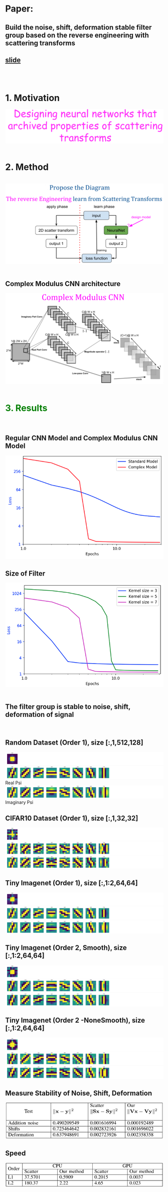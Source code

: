 <h1>Paper:</h1>
<h2>Build the noise, shift, deformation stable filter group based on the reverse engineering with scattering transforms</h2>
<h2><a href="https://docs.google.com/presentation/d/e/2PACX-1vQx2u1m8VT05y0rpVv1l0akFa_2HxtGkU6O54JayVceKY0TC8MTlp_xe7f2WgfwDZP5nAeVzmeeSt2H/pub?start=false&loop=false&delayms=3000">slide</a></h2>
<br>
<br>

<h1>1. Motivation</h1>
<img src = "https://github.com/ddthuan/paper3/blob/master/image/results/motivation.png" /><br><br>

<h1>2. Method</h1>
<br>
<img src="https://github.com/ddthuan/paper3/blob/master/image/results/propose_diagram.png" /><br><br>

<h2>Complex Modulus CNN architecture</h2>
<img src="https://github.com/ddthuan/paper3/blob/master/image/results/propose_model.png" /><br><br>


<h1 style="color:green">3. Results</h1><br>
<h2>Regular CNN Model and Complex Modulus CNN Model </h2>
<img src="https://github.com/ddthuan/paper3/blob/master/image/results/vsModel.png" /></a><br>

<h2>Size of Filter</h2>
<img src = "https://github.com/ddthuan/paper3/blob/master/image/results/kernelSize.png" /></a><br>
<br>

<h2>The filter group is stable to noise, shift, deformation of signal</h2><br>
<h2>Random Dataset (Order 1), size [:,1,512,128]</h2>
<img src="https://github.com/ddthuan/paper3/blob/master/image/random_phi.png" /></br>
<img src="https://github.com/ddthuan/paper3/blob/master/image/random_psi_real.png" /><span>Real Psi </span></br>
<img src="https://github.com/ddthuan/paper3/blob/master/image/random_psi_imag.png" /><span>Imaginary Psi</span></br>

<h2>CIFAR10 Dataset (Order 1), size [:,1,32,32]</h2>
<a href="https://github.com/ddthuan/paper3/blob/master/test/csv/order1_cifar10_phi.csv"><img src="https://github.com/ddthuan/paper3/blob/master/image/cifar_phi.png" /></a></br>
<img src="https://github.com/ddthuan/paper3/blob/master/image/cifar_psi_real.png" /></br>
<img src="https://github.com/ddthuan/paper3/blob/master/image/cifar_psi_imag.png" /></br>

<h2>Tiny Imagenet (Order 1), size [:,1:2,64,64]</h2>
<a href="https://github.com/ddthuan/paper3/blob/master/test/csv/order1_imagenet_phi.csv"><img src="https://github.com/ddthuan/paper3/blob/master/image/restnet_phi.png" /></a></br>
<img src="https://github.com/ddthuan/paper3/blob/master/image/restnet_psi_real.png" /></br>
<img src="https://github.com/ddthuan/paper3/blob/master/image/restnet_psi_imag.png" /></br>

<h2>Tiny Imagenet (Order 2, Smooth), size [:,1:2,64,64]</h2>
<a href="https://github.com/ddthuan/paper3/blob/master/test/csv/order2_imagenet_smooth_phi.csv"><img src="https://github.com/ddthuan/paper3/blob/master/image/order2/imagenet_phi.png" /></a></br>
<img src="https://github.com/ddthuan/paper3/blob/master/image/order2/imagenet_psi_real.png" /></br>
<img src="https://github.com/ddthuan/paper3/blob/master/image/order2/imagenet_psi_imag.png" /></br>

<h2>Tiny Imagenet (Order 2 -NoneSmooth), size [:,1:2,64,64]</h2>
<a href="https://github.com/ddthuan/paper3/blob/master/test/csv/order2_imagenet_nonesmooth_phi.csv"><img src="https://github.com/ddthuan/paper3/blob/master/image/order2/imagenetNone_phi.png" /></a></br>
<img src="https://github.com/ddthuan/paper3/blob/master/image/order2/imagenetNone_psi_real.png" /></br>
<img src="https://github.com/ddthuan/paper3/blob/master/image/order2/imagenetNone_psi_imag.png" /></br>


<h2>Measure Stability of Noise, Shift, Deformation</h2>
<img src="https://github.com/ddthuan/paper3/blob/master/image/results/stability.png" /></br>

<h2>Speed</h2>
<img src = "https://github.com/ddthuan/paper3/blob/master/image/results/speed.png" /><br>
